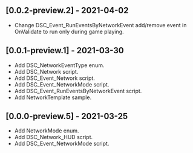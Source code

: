 ## [0.0.2-preview.2] - 2021-04-02
- Change DSC_Event_RunEventsByNetworkEvent add/remove event in OnValidate to run only during game playing.

## [0.0.1-preview.1] - 2021-03-30
- Add DSC_NetworkEventType enum.
- Add DSC_Network script.
- Add DSC_Event_Network script.
- Add DSC_Event_NetworkMode script.
- Add DSC_Event_RunEventsByNetworkEvent script.
- Add NetworkTemplate sample.

## [0.0.0-preview.5] - 2021-03-25
- Add NetworkMode enum.
- Add DSC_Network_HUD script.
- Add DSC_Event_NetworkMode script.